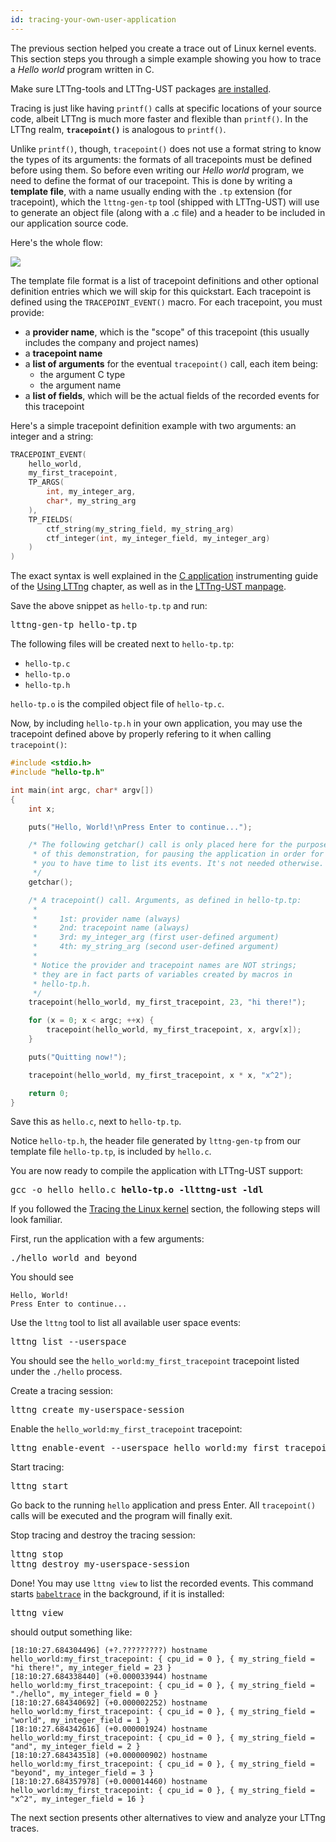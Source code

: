 ```yaml
---
id: tracing-your-own-user-application
---
```


The previous section helped you create a trace out of Linux kernel events.
This section steps you through a simple example showing you how to trace
a _Hello world_ program written in C.

Make sure LTTng-tools and LTTng-UST packages
[are installed](#doc-installing-lttng).

Tracing is just like having `printf()` calls at specific locations of
your source code, albeit LTTng is much more faster and flexible than
`printf()`. In the LTTng realm, **`tracepoint()`** is analogous to
`printf()`.

Unlike `printf()`, though, `tracepoint()` does not use a format string to
know the types of its arguments: the formats of all tracepoints must be
defined before using them. So before even writing our _Hello world_ program,
we need to define the format of our tracepoint. This is done by writing a
**template file**, with a name usually ending with the `.tp` extension (for tracepoint),
which the `lttng-gen-tp` tool (shipped with LTTng-UST) will use to generate
an object file (along with a .c file) and a header to be included in our application source code.

Here's the whole flow:

<div class="img img-80">
    <object data="/images/docs/lttng-lttng-gen-tp.svg" type="image/svg+xml">
        <img src="/images/docs/lttng-lttng-gen-tp.svg">
    </object>
</div>

The template file format is a list of tracepoint definitions
and other optional definition entries which we will skip for
this quickstart. Each tracepoint is defined using the
`TRACEPOINT_EVENT()` macro. For each tracepoint, you must provide:

  * a **provider name**, which is the "scope" of this tracepoint (this usually
    includes the company and project names)
  * a **tracepoint name**
  * a **list of arguments** for the eventual `tracepoint()` call, each item being:
    * the argument C type
    * the argument name
  * a **list of fields**, which will be the actual fields of the recorded events
    for this tracepoint

Here's a simple tracepoint definition example with two arguments: an integer
and a string:

~~~ c
TRACEPOINT_EVENT(
    hello_world,
    my_first_tracepoint,
    TP_ARGS(
        int, my_integer_arg,
        char*, my_string_arg
    ),
    TP_FIELDS(
        ctf_string(my_string_field, my_string_arg)
        ctf_integer(int, my_integer_field, my_integer_arg)
    )
)
~~~

The exact syntax is well explained in the
[C application](#doc-c-application) instrumenting guide of the
[Using LTTng](#doc-using-lttng) chapter, as well as in the
<a href="/man/3/lttng-ust" class="ext">LTTng-UST manpage</a>.

Save the above snippet as `hello-tp.tp` and run:

<pre class="term">
lttng-gen-tp hello-tp.tp
</pre>

The following files will be created next to `hello-tp.tp`:

  * `hello-tp.c`
  * `hello-tp.o`
  * `hello-tp.h`

`hello-tp.o` is the compiled object file of `hello-tp.c`.

Now, by including `hello-tp.h` in your own application, you may use the
tracepoint defined above by properly refering to it when calling
`tracepoint()`:

~~~ c
#include <stdio.h>
#include "hello-tp.h"

int main(int argc, char* argv[])
{
    int x;

    puts("Hello, World!\nPress Enter to continue...");

    /* The following getchar() call is only placed here for the purpose
     * of this demonstration, for pausing the application in order for
     * you to have time to list its events. It's not needed otherwise.
     */
    getchar();

    /* A tracepoint() call. Arguments, as defined in hello-tp.tp:
     *
     *     1st: provider name (always)
     *     2nd: tracepoint name (always)
     *     3rd: my_integer_arg (first user-defined argument)
     *     4th: my_string_arg (second user-defined argument)
     *
     * Notice the provider and tracepoint names are NOT strings;
     * they are in fact parts of variables created by macros in
     * hello-tp.h.
     */
    tracepoint(hello_world, my_first_tracepoint, 23, "hi there!");

    for (x = 0; x < argc; ++x) {
        tracepoint(hello_world, my_first_tracepoint, x, argv[x]);
    }

    puts("Quitting now!");

    tracepoint(hello_world, my_first_tracepoint, x * x, "x^2");

    return 0;
}
~~~

Save this as `hello.c`, next to `hello-tp.tp`.

Notice `hello-tp.h`, the header file generated by `lttng-gen-tp` from
our template file `hello-tp.tp`, is included by `hello.c`.

You are now ready to compile the application with LTTng-UST support:

<pre class="term">
gcc -o hello hello.c <strong>hello-tp.o -llttng-ust -ldl</strong>
</pre>

If you followed the
[Tracing the Linux kernel](#doc-tracing-the-linux-kernel) section, the
following steps will look familiar.

First, run the application with a few arguments:

<pre class="term">
./hello world and beyond
</pre>

You should see

~~~ text
Hello, World!
Press Enter to continue...
~~~

Use the `lttng` tool to list all available user space events:

<pre class="term">
lttng list --userspace
</pre>

You should see the `hello_world:my_first_tracepoint` tracepoint listed
under the `./hello` process.

Create a tracing session:

<pre class="term">
lttng create my-userspace-session
</pre>

Enable the `hello_world:my_first_tracepoint` tracepoint:

<pre class="term">
lttng enable-event --userspace hello_world:my_first_tracepoint
</pre>

Start tracing:

<pre class="term">
lttng start
</pre>

Go back to the running `hello` application and press Enter. All `tracepoint()`
calls will be executed and the program will finally exit.

Stop tracing and destroy the tracing session:

<pre class="term">
lttng stop
lttng destroy my-userspace-session
</pre>

Done! You may use `lttng view` to list the recorded events. This command
starts
<a href="http://www.efficios.com/babeltrace" class="ext"><code>babeltrace</code></a>
in the background, if it is installed:

<pre class="term">
lttng view
</pre>

should output something like:

~~~ text
[18:10:27.684304496] (+?.?????????) hostname hello_world:my_first_tracepoint: { cpu_id = 0 }, { my_string_field = "hi there!", my_integer_field = 23 }
[18:10:27.684338440] (+0.000033944) hostname hello_world:my_first_tracepoint: { cpu_id = 0 }, { my_string_field = "./hello", my_integer_field = 0 }
[18:10:27.684340692] (+0.000002252) hostname hello_world:my_first_tracepoint: { cpu_id = 0 }, { my_string_field = "world", my_integer_field = 1 }
[18:10:27.684342616] (+0.000001924) hostname hello_world:my_first_tracepoint: { cpu_id = 0 }, { my_string_field = "and", my_integer_field = 2 }
[18:10:27.684343518] (+0.000000902) hostname hello_world:my_first_tracepoint: { cpu_id = 0 }, { my_string_field = "beyond", my_integer_field = 3 }
[18:10:27.684357978] (+0.000014460) hostname hello_world:my_first_tracepoint: { cpu_id = 0 }, { my_string_field = "x^2", my_integer_field = 16 }
~~~

The next section presents other alternatives to view and analyze your
LTTng traces.
